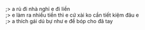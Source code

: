 ;> a rủ đi nhà nghỉ e đi liền<br>
;> e làm ra nhiều tiền thì e cứ xài ko cần tiết kiệm đâu e<br>
;> a thích gái dú bự như e để bóp cho đã tay
